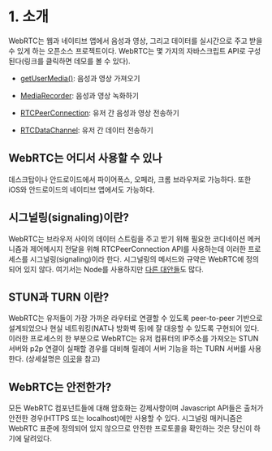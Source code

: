 # 1. 소개

WebRTC는 웹과 네이티브 앱에서 음성과 영상, 그리고 데이터를 실시간으로 주고 받을 수 있게 하는 오픈소스 프로젝트이다. 
WebRTC는 몇 가지의 자바스크립트 API로 구성된다\(링크를 클릭하면 데모를 볼 수 있다\).

* [getUserMedia\(\)](https://webrtc.github.io/samples/src/content/getusermedia/gum/): 음성과 영상 가져오기

* [MediaRecorder](https://webrtc.github.io/samples/src/content/getusermedia/record/): 음성과 영상 녹화하기

* [RTCPeerConnection](https://webrtc.github.io/samples/src/content/peerconnection/pc1/): 유저 간 음성과 영상 전송하기

* [RTCDataChannel](https://webrtc.github.io/samples/src/content/datachannel/basic/): 유저 간 데이터 전송하기


## WebRTC는 어디서 사용할 수 있나

데스크탑이나 안드로이드에서 파이어폭스, 오페라, 크롬 브라우저로 가능하다. 또한 iOS와 안드로이드의 네이티브 앱에서도 가능하다.

## 시그널링\(signaling\)이란?

WebRTC는 브라우저 사이의 데이터 스트림을 주고 받기 위해 필요한 코디네이션 메커니즘과 제어메시지 전달을 위해 RTCPeerConnection API를 사용하는데 이러한 프로세스를 시그널링\(signaling\)이라 한다. 시그널링의 메서드와 규약은 WebRTC에 정의되어 있지 않다. 여기서는 Node를 사용하지만 [다른 대안들](https://github.com/muaz-khan/WebRTC-Experiment/blob/master/Signaling.md)도 많다.

## STUN과 TURN 이란?

WebRTC는 유저들이 가장 가까운 라우터로 연결할 수 있도록 peer-to-peer 기반으로 설계되었으나 현실 네트워킹\(NAT나 방화벽 등\)에 잘 대응할 수 있도록 구현되어 있다. 이러한 프로세스의 한 부분으로 WebRTC는 유저 컴퓨터의 IP주소를 가져오는 STUN서버와 p2p 연결이 실패할 경우를 대비해 릴레이 서버 기능을 하는 TURN 서버를 사용한다. \(상세설명은 [이곳](https://www.html5rocks.com/en/tutorials/webrtc/infrastructure/)을 참고\)

## WebRTC는 안전한가?

모든 WebRTC 컴포넌트들에 대해 암호화는 강제사항이며 Javascript API들은 출처가 안전한 경우\(HTTPS 또는 localhost\)에만 사용할 수 있다. 시그널링 매커니즘은 WebRTC 표준에 정의되어 있지 않으므로 안전한 프로토콜을 확인하는 것은 당신이 하기에 달려있다.

